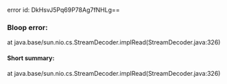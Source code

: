 error id: DkHsvJ5Pq69P78Ag7fNHLg==
### Bloop error:

at java.base/sun.nio.cs.StreamDecoder.implRead(StreamDecoder.java:326)
#### Short summary: 

at java.base/sun.nio.cs.StreamDecoder.implRead(StreamDecoder.java:326)